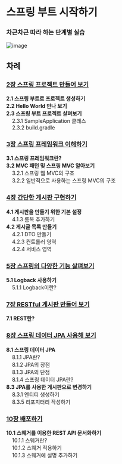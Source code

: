 # 스프링 부트 시작하기
### 차근차근 따라 하는 단계별 실습

![image](https://user-images.githubusercontent.com/38368820/61198022-d5d0ed80-a712-11e9-89bf-d9036c72e848.png)

## 차례
### <a href="https://github.com/HyeranShin/Starting-Spring-Boot/tree/master/2장%20스프링%20프로젝트%20만들어%20보기">2장 스프링 프로젝트 만들어 보기</a><br/>
<b>2.1 스프링 부트로 프로젝트 생성하기</b><br/>
<b>2.2 Hello World 만나 보기</b><br/>
<b>2.3 스프링 부트 프로젝트 살펴보기</b><br/>
&nbsp;&nbsp;&nbsp;&nbsp;2.3.1 SampleApplication 클래스<br/>
&nbsp;&nbsp;&nbsp;&nbsp;2.3.2 build.gradle<br/>

### <a href="https://github.com/HyeranShin/Starting-Spring-Boot/tree/master/3장%20스프링%20프레임워크%20이해하기">3장 스프링 프레임워크 이해하기</a><br/>
<b>3.1 스프링 프레임워크란?</b><br/>
<b>3.2 MVC 패턴 및 스프링 MVC 알아보기</b><br/>
&nbsp;&nbsp;&nbsp;&nbsp;3.2.1 스프링 웹 MVC의 구조<br/>
&nbsp;&nbsp;&nbsp;&nbsp;3.2.2 일반적으로 사용하는 스프링 MVC의 구조<br/>

### <a href="https://github.com/HyeranShin/Starting-Spring-Boot/blob/master/4장%20간단한%20게시판%20구현하기/README.md">4장 간단한 게시판 구현하기</a><br/>
<b>4.1 게시판을 만들기 위한 기본 설정</b><br/>
&nbsp;&nbsp;&nbsp;&nbsp;4.1.3 롬복 추가하기<br/>
<b>4.2 게시글 목록 만들기</b><br/>
&nbsp;&nbsp;&nbsp;&nbsp;4.2.1 DTO 만들기<br/>
&nbsp;&nbsp;&nbsp;&nbsp;4.2.3 컨트롤러 영역<br/>
&nbsp;&nbsp;&nbsp;&nbsp;4.2.4 서비스 영역<br/>

### <a href="https://github.com/HyeranShin/Starting-Spring-Boot/tree/master/5장%20스프링의%20다양한%20기능%20살펴보기">5장 스프링의 다양한 기능 살펴보기</a><br/>
<b>5.1 Logback 사용하기</b><br/>
&nbsp;&nbsp;&nbsp;&nbsp;5.1.1 Logback이란?<br/>

### <a href="https://github.com/HyeranShin/Starting-Spring-Boot/tree/master/7장%20RESTful%20게시판%20만들어%20보기">7장 RESTful 게시판 만들어 보기</a>
<b>7.1 REST란?</b>

### <a href="https://github.com/HyeranShin/Starting-Spring-Boot/tree/master/8장%20스프링%20데이터%20JPA%20사용해%20보기">8장 스프링 데이터 JPA 사용해 보기</a>
<b>8.1 스프링 데이터 JPA</b><br/>
&nbsp;&nbsp;&nbsp;&nbsp;8.1.1 JPA란?<br/>
&nbsp;&nbsp;&nbsp;&nbsp;8.1.2 JPA의 장점<br/>
&nbsp;&nbsp;&nbsp;&nbsp;8.1.3 JPA의 단점<br/>
&nbsp;&nbsp;&nbsp;&nbsp;8.1.4 스프링 데이터 JPA란?<br/>
<b>8.3 JPA를 사용한 게시판으로 변경하기</b><br/>
&nbsp;&nbsp;&nbsp;&nbsp;8.3.1 엔티티 생성하기<br/>
&nbsp;&nbsp;&nbsp;&nbsp;8.3.5 리포지터리 작성하기<br/>

### <a href="https://github.com/HyeranShin/Starting-Spring-Boot/tree/master/10장%20배포하기">10장 배포하기</a>
<b>10.1 스웨거를 이용한 REST API 문서화하기</b><br/>
&nbsp;&nbsp;&nbsp;&nbsp;10.1.1 스웨거란?<br/>
&nbsp;&nbsp;&nbsp;&nbsp;10.1.2 스웨거 적용하기<br/>
&nbsp;&nbsp;&nbsp;&nbsp;10.1.3 스웨거에 설명 추가하기<br/>
